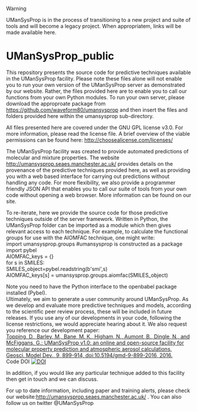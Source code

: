 > [!WARNING]  
> UManSysProp is in the process of transitioning to a new project and suite of tools and will become a legacy project. When appropriatem, links will be made available here. 

# UManSysProp_public
This repository presents the source code for predictive techniques available in the UManSysProp facility.  Please note these files alone will not enable you to run your own version of the UManSysProp server as demonstrated by our website. Rather, the files provided here are to enable you to call our functions from your own Python modules. To run your own server, please download the approproate package from https://github.com/waveform80/umansysprop and then insert the files and folders provided here within the umansysprop sub-directory.

All files presented here are covered under the GNU GPL license v3.0. For more information, please read the license file. A brief overview of the viable permissions can be found here: http://choosealicense.com/licenses/

The UManSysProp facility was created to provide automated predictions of molecular and mixture properties. The website  http://umansysprop.seaes.manchester.ac.uk/ provides details on the provenance of the predictive techniques provided here, as well as providing you with a web based interface for carrying out predictions without handling any code. For more flexibility, we also provide a programmer friendly JSON API that enables you to call our suite of tools from your own code without opening a web browser. More information can be found on our site.  

To re-iterate, here we provide the source code for those predictive techniques outside of the server framework. Written in Python, the UManSysProp folder can be imported as a module which then gives relevant access to each technique. For example, to calculate the functional groups for use with the AIOMFAC technique, one might write:
<br />
import umansysprop.groups #umansysprop is constructed as a package <br />
import pybel <br />
AIOMFAC_keys = {}<br />
for s in SMILES:<br />
    SMILES_object=pybel.readstring(b'smi',s)<br />
    AIOMFAC_keys[s] = umansysprop.groups.aiomfac(SMILES_object)<br />

Note you need to have the Python interface to the openbabel package installed (Pybel).
<br />
Ultimately, we aim to generate a user community around UManSysProp. As we develop and evaluate more predictive techniques and models, according to the scientific peer review process, these will be included in future releases. If you use any of our developments in your code, following the license restrictions, we would appreciate hearing about it. We also request you reference our development paper:
<br />
[Topping, D., Barley, M., Bane, M. K., Higham, N., Aumont, B., Dingle, N., and McFiggans, G.: UManSysProp v1.0: an online and open-source facility for molecular property prediction and atmospheric aerosol calculations, Geosci. Model Dev., 9, 899-914, doi:10.5194/gmd-9-899-2016, 2016.](http://www.geosci-model-dev.net/9/899/2016/)
<br />
Code DOI [![DOI](https://zenodo.org/badge/20123/loftytopping/UManSysProp_public.svg)](https://zenodo.org/badge/latestdoi/20123/loftytopping/UManSysProp_public)



In addition, if you would like any particular technique added to this facility then get in touch and we can discuss.

For up to date information, including paper and training alerts, please check our website:http://umansysprop.seaes.manchester.ac.uk/ . You can also follow us on twitter @UManSysProp

